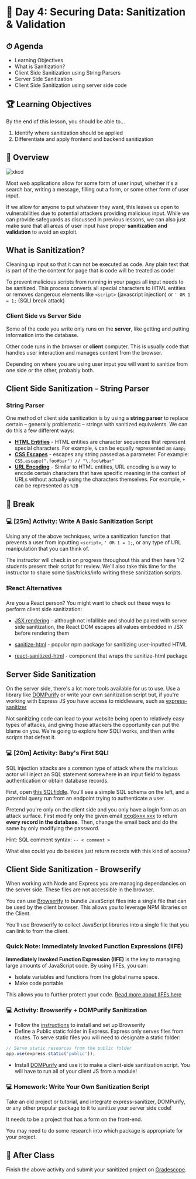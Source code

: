# 📜 Day 4: Securing Data: Sanitization & Validation

## ⏱ Agenda

- Learning Objectives
- What is Sanitization?
- Client Side Sanitization using String Parsers
- Server Side Sanitization
- Client Side Sanitization using server side code

## 🏆 Learning Objectives

By the end of this lesson, you should be able to...

1. Identify where sanitization should be applied
1. Differentiate and apply frontend and backend sanitization

## 📖 Overview

![xkcd](Assets/xkcd.png)

Most web applications allow for some form of user input, whether it's a search bar, writing a message, filling out a form, or some other form of user input.

If we allow for anyone to put whatever they want, this leaves us open to vulnerabilities due to potential attackers providing malicious input. While we can provide safeguards as discussed in previous lessons, we can also just make sure that all areas of user input have proper **sanitization and validation** to avoid an exploit.

## What is Sanitization?

Cleaning up input so that it can not be executed as code. Any plain text that is part of the the content for page that is code will be treated as code!

To prevent malicious scripts from running in your pages all input needs to be sanitized. This process converts all special characters to HTML entities or removes dangerous elements like `<script>` (javascript injection) or `' OR 1 = 1;` (SQLI break attack)

### Client Side vs Server Side

Some of the code you write only runs on the **server**, like getting and putting information into the database.

Other code runs in the browser or **client** computer. This is usually code that handles user interaction and manages content from the browser.

Depending on where you are using user input you will want to sanitize from one side or the other, probably both.

## Client Side Sanitization - String Parser

### String Parser

One method of client side sanitization is by using a **string parser** to replace certain – generally problematic – strings with sanitized equivalents. We can do this a few different ways:

- [**HTML Entities**](https://developer.mozilla.org/en-US/docs/Glossary/Entity) - HTML entities are character sequences that represent special characters. For example, `&` can be equally represented as `&amp;`
- [**CSS Escapes**](https://developer.mozilla.org/en-US/docs/Web/API/CSS/escape) - escapes any string passed as a parameter. For example: `CSS.escape(".foo#bar") // "\.foo\#bar"`
- [**URL Encoding**](https://developer.mozilla.org/en-US/docs/Glossary/percent-encoding) - Similar to HTML entities, URL encoding is a way to encode certain characters that have specific meaning in the context of URLs without actually using the characters themselves. For example, `+` can be represented as `%2B`

## 🌴 Break

### 💻 [25m] Activity: Write A Basic Sanitization Script

Using any of the above techniques, write a sanitization function that prevents a user from inputting `<script>`, `' OR 1 = 1;`, or any type of URL manipulation that you can think of.

The instructor will check in on progress throughout this and then have 1-2 students present their script for review. We'll also take this time for the instructor to share some tips/tricks/info writing these sanitization scripts.

### ❗️React Alternatives
Are you a React person?  You might want to check out these ways to perform client side sanitization:

* [JSX rendering](https://reactjs.org/docs/introducing-jsx.html#jsx-prevents-injection-attacks) - although not infallible and should be paired with server side sanitization, the React DOM escapes all values embedded in JSX before rendering them

* [sanitize-html](https://www.npmjs.com/package/sanitize-html) - popular npm package for sanitizing user-inputted HTML

* [react-sanitized-html](https://www.npmjs.com/package/react-sanitized-html) - component that wraps the sanitize-html package

## Server Side Sanitization

On the server side, there's a lot more tools available for us to use. Use a library like [DOMPurify](https://github.com/cure53/DOMPurify) or write your own sanitization script but, if you're working with Express JS you have access to middleware, such as [express-sanitizer](https://www.npmjs.com/package/express-sanitizer)

Not sanitizing code can lead to your website being open to relatively easy types of attacks, and giving those attackers the opportunity can put the blame on you.  We're going to explore how SQLI works, and then write scripts that defeat it.

### 💻 [20m] Activity: Baby's First SQLI

SQL injection attacks are a common type of attack where the malicious actor will inject an SQL statement somewhere in an input field to bypass authentication or obtain database records.

First, open [this SQLfiddle](http://sqlfiddle.com/#!9/89672/3/0).  You'll see a simple SQL schema on the left, and a potential query run from an endpoint trying to authenticate a user.

Pretend you're only on the client side and you only have a login form as an attack surface.  First modify only the given email xxx@xxx.xxx to return **every record in the database**.  Then, change the email back and do the same by only modifying the password.

Hint: SQL comment syntax: `-- < comment >`

What else could you do besides just return records with this kind of access?


## Client Side Sanitization - Browserify

When working with Node and Express you are managing dependancies on the server side. These files are not accessible in the browser.

You can use [Browserify](http://browserify.org/) to bundle JavaScript files into a single file that can be used by the client browser. This allows you to leverage NPM libraries on the Client.

You'll use Browserify to collect JavaScript libraries into a single file that you can link to from the client.

### Quick Note: Immediately Invoked Function Expressions (IIFE)

**Immediately Invoked Function Expression (IIFE)** is the key to managing large amounts of JavaScript code. By using IIFEs, you can:

- Isolate variables and functions from the global name space.
- Make code portable

This allows you to further protect your code. [Read more about IIFEs here](https://developer.mozilla.org/en-US/docs/Glossary/IIFE)

### 💻 Activity: Browserify + DOMPurify Sanitization

- Follow the [instructions](http://browserify.org) to install and set up Browserify
- Define a Public static folder in Express. Express only serves files from routes. To serve static files you will need to designate a static folder:

```js
// Serve static resources from the public folder
app.use(express.static('public'));
```

- Install [DOMPurify](https://github.com/cure53/DOMPurify) and use it to make a client-side sanitization script. You will have to run all of your client JS from a module!

### 💻 Homework: Write Your Own Sanitization Script

Take an old project or tutorial, and integrate express-sanitizer, DOMPurify, or any other propular package to it to sanitize your server side code! 

It needs to be a project that has a form on the front-end.

You may need to do some research into which package is appropriate for your project.

## 🌃 After Class

Finish the above activity and submit your sanitized project on [Gradescope](https://www.gradescope.com/courses/460101/assignments/2401082).
